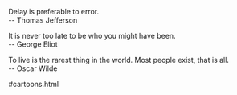 Delay is preferable to error.  
-- Thomas Jefferson

It is never too late to be who you might have been.  
-- George Eliot 

To live is the rarest thing in the world. Most people exist, that is all.  
-- Oscar Wilde


#cartoons.html
